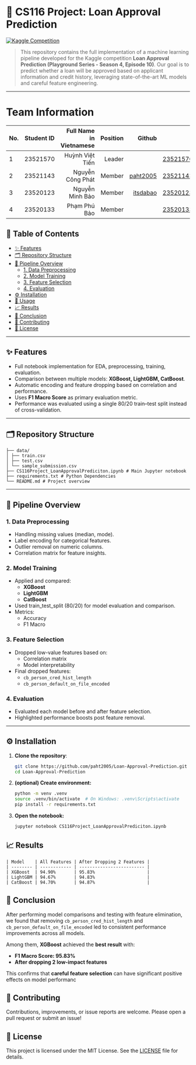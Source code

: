 # 🏦 CS116 Project: Loan Approval Prediction 

[![Kaggle Competition](https://img.shields.io/badge/Kaggle-Playground_S4E10-blue)](https://www.kaggle.com/competitions/playground-series-s4e10)

> This repository contains the full implementation of a machine learning pipeline developed for the Kaggle competition **Loan Approval Prediction (Playground Series - Season 4, Episode 10)**. Our goal is to predict whether a loan will be approved based on applicant information and credit history, leveraging state-of-the-art ML models and careful feature engineering.

---
# Team Information
| No.    | Student ID      | Full Name in Vietnamese        | Position   | Github                                       | Email                   |
| ------ |:---------------:| ------------------------------:|-----------:|---------------------------------------------:|-------------------------:
| 1      | 23521570        | Huỳnh Việt Tiến                |Leader      |                                              |23521570@gm.uit.edu.vn   |
| 2      | 23521143        | Nguyễn Công Phát               |Member      |[paht2005](https://github.com/paht2005)       |23521143@gm.uit.edu.vn   |
| 3      | 23520123        | Nguyễn Minh Bảo                |Member      |[itsdabao](https://github.com/itsdabao)       |23520123@gm.uit.edu.vn   |        
| 4      | 23520133        | Phạm Phú Bảo                   |Member      |                                              |23520133@gm.uit.edu.vn   |

## 📖 Table of Contents

- [✨ Features](#-features)
- [🗂️ Repository Structure](#️-repository-structure)
- [🚀 Pipeline Overview](#-pipeline-overview)
  - [1. Data Preprocessing](#1-data-preprocessing)
  - [2. Model Training](#2-model-training)
  - [3. Feature Selection](#3-feature-selection)
  - [4. Evaluation](#4-evaluation)
- [⚙️ Installation](#️-installation)
- [🎯 Usage](#-usage)
- [📈 Results](#-results)
- [📌 Conclusion](#-conclusion)
- [🤝 Contributing](#-contributing)
- [📄 License](#-license)

---

## ✨ Features

- Full notebook implementation for EDA, preprocessing, training, evaluation.
- Comparison between multiple models: **XGBoost, LightGBM, CatBoost**.
- Automatic encoding and feature dropping based on correlation and performance.
- Uses **F1 Macro Score** as primary evaluation metric.
- Performance was evaluated using a single 80/20 train–test split instead of cross-validation.

---

## 🗂️ Repository Structure

```
├── data/
│ ├── train.csv
│ ├── test.csv
│ └── sample_submission.csv
├── CS116Project_LoanApprovalPrediciton.ipynb # Main Jupyter notebook
├── requirements.txt # Python Dependencies
└── README.md # Project overview

```

---

## 🚀 Pipeline Overview

### 1. Data Preprocessing

- Handling missing values (median, mode).
- Label encoding for categorical features.
- Outlier removal on numeric columns.
- Correlation matrix for feature insights.

### 2. Model Training

- Applied and compared:
  - **XGBoost**
  - **LightGBM**
  - **CatBoost**
- Used train_test_split (80/20) for model evaluation and comparison.
- Metrics:
  - Accuracy
  - F1 Macro

### 3. Feature Selection

- Dropped low-value features based on:
  - Correlation matrix
  - Model interpretability
- Final dropped features:
  - `cb_person_cred_hist_length`
  - `cb_person_default_on_file_encoded`

### 4. Evaluation

- Evaluated each model before and after feature selection.
- Highlighted performance boosts post feature removal.

---

## ⚙️ Installation
1. **Clone the repository**:
   ```bash
   git clone https://github.com/paht2005/Loan-Approval-Prediction.git
   cd Loan-Approval-Prediction
   ```
2. **(optional) Create environment:**
   ```bash
   python -m venv .venv
   source .venv/bin/activate  # On Windows: .venv\Scripts\activate
   pip install -r requirements.txt
   ```
3. **Open the notebook:**
   ```bash
   jupyter notebook CS116Project_LoanApprovalPrediciton.ipynb
   ```
## 📈 Results
```
| Model    | All Features | After Dropping 2 Features |
| -------- | ------------ | ------------------------- |
| XGBoost  | 94.90%       | 95.83%                    |
| LightGBM | 94.67%       | 94.83%                    |
| CatBoost | 94.70%       | 94.87%                    |
```
## 📌 Conclusion
After performing model comparisons and testing with feature elimination, we found that removing ``cb_person_cred_hist_length`` and ``cb_person_default_on_file_encoded`` led to consistent performance improvements across all models.

Among them, **XGBoost** achieved the **best result** with:
- **F1 Macro Score: 95.83%**
- **After dropping 2 low-impact features**

This confirms that **careful feature selection** can have significant positive effects on model performanc

## 🤝 Contributing
Contributions, improvements, or issue reports are welcome. Please open a pull request or submit an issue!

## 📄 License

This project is licensed under the MIT License. See the [LICENSE](./LICENSE) file for details.

